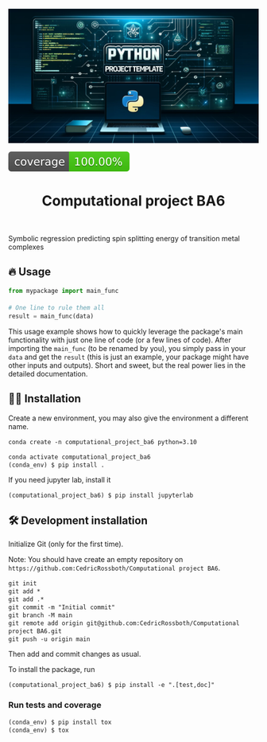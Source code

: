 ![Project Logo](assets/banner.png)

![Coverage Status](assets/coverage-badge.svg)

<h1 align="center">
Computational project BA6
</h1>

<br>


Symbolic regression predicting spin splitting energy of transition metal complexes

## 🔥 Usage

```python
from mypackage import main_func

# One line to rule them all
result = main_func(data)
```

This usage example shows how to quickly leverage the package's main functionality with just one line of code (or a few lines of code). 
After importing the `main_func` (to be renamed by you), you simply pass in your `data` and get the `result` (this is just an example, your package might have other inputs and outputs). 
Short and sweet, but the real power lies in the detailed documentation.

## 👩‍💻 Installation

Create a new environment, you may also give the environment a different name. 

```
conda create -n computational_project_ba6 python=3.10 
```

```
conda activate computational_project_ba6
(conda_env) $ pip install .
```

If you need jupyter lab, install it 

```
(computational_project_ba6) $ pip install jupyterlab
```


## 🛠️ Development installation

Initialize Git (only for the first time). 

Note: You should have create an empty repository on `https://github.com:CedricRossboth/Computational project BA6`.

```
git init
git add * 
git add .*
git commit -m "Initial commit" 
git branch -M main
git remote add origin git@github.com:CedricRossboth/Computational project BA6.git 
git push -u origin main
```

Then add and commit changes as usual. 

To install the package, run

```
(computational_project_ba6) $ pip install -e ".[test,doc]"
```

### Run tests and coverage

```
(conda_env) $ pip install tox
(conda_env) $ tox
```



